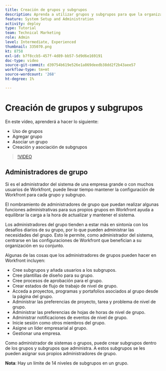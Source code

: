 ```yaml
---
title: Creación de grupos y subgrupos
description: Aprenda a utilizar grupos y subgrupos para que la organización de los usuarios y los permisos funcionen. Aprenda a crear un grupo y subgrupos.
feature: System Setup and Administration
activity: deploy
type: Tutorial
team: Technical Marketing
role: Admin
level: Intermediate, Experienced
thumbnail: 335070.png
kt: 8758
exl-id: b7f8ccb5-457f-4d89-bb57-5d9d6e169191
doc-type: video
source-git-commit: d39754b619e526e1a869deedb38dd2f2b43aee57
workflow-type: tm+mt
source-wordcount: '268'
ht-degree: 1%

---
```


# Creación de grupos y subgrupos

En este vídeo, aprenderá a hacer lo siguiente:

* Uso de grupos
* Agregar grupo
* Asociar un grupo
* Creación y asociación de subgrupos

>[!VIDEO](https://video.tv.adobe.com/v/335070/?quality=12)

## Administradores de grupo

Si es el administrador del sistema de una empresa grande o con muchos usuarios de Workfront, puede llevar tiempo mantener la configuración de Workfront para cada grupo y subgrupo.

El nombramiento de administradores de grupo que puedan realizar algunas funciones administrativas para sus propios grupos en Workfront ayuda a equilibrar la carga a la hora de actualizar y mantener el sistema.

Los administradores del grupo tienden a estar más en sintonía con los desafíos diarios de su grupo, por lo que pueden administrar las necesidades del grupo. Esto le permite, como administrador del sistema, centrarse en las configuraciones de Workfront que benefician a su organización en su conjunto.

Algunas de las cosas que los administradores de grupos pueden hacer en Workfront incluyen:

* Cree subgrupos y añada usuarios a los subgrupos.
* Cree plantillas de diseño para su grupo.
* Cree procesos de aprobación para el grupo.
* Crear estados de flujo de trabajo de nivel de grupo.
* Acceda a proyectos, programas y portafolios asociados al grupo desde la página del grupo.
* Administrar las preferencias de proyecto, tarea y problema de nivel de grupo.
* Administrar las preferencias de hojas de horas de nivel de grupo.
* Administrar notificaciones de eventos de nivel de grupo.
* Inicie sesión como otros miembros del grupo.
* Asigne un líder empresarial al grupo.
* Gestionar una empresa.

Como administrador de sistemas o grupos, puede crear subgrupos dentro de los grupos y subgrupos que administra. A estos subgrupos se les pueden asignar sus propios administradores de grupo.

**Nota**: Hay un límite de 14 niveles de subgrupos en un grupo.
